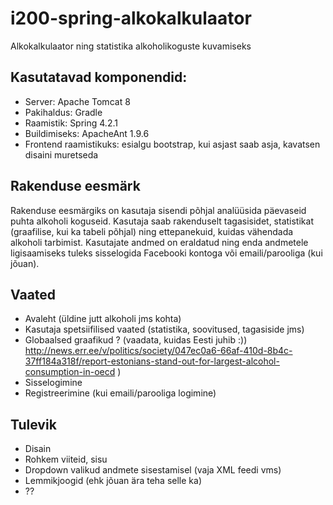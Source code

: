# i200-spring-alkokalkulaator
Alkokalkulaator ning statistika alkoholikoguste kuvamiseks

## Kasutatavad komponendid:
* Server: Apache Tomcat 8
* Pakihaldus: Gradle
* Raamistik: Spring 4.2.1
* Buildimiseks: ApacheAnt 1.9.6
* Frontend raamistikuks: esialgu bootstrap, kui asjast saab asja, kavatsen disaini muretseda

## Rakenduse eesmärk

Rakenduse eesmärgiks on kasutaja sisendi põhjal analüüsida päevaseid puhta alkoholi koguseid. Kasutaja saab rakenduselt tagasisidet, statistikat (graafilise, kui ka tabeli põhjal) ning ettepanekuid, kuidas vähendada alkoholi tarbimist.
Kasutajate andmed on eraldatud ning enda andmetele ligisaamiseks tuleks sisselogida Facebooki kontoga või emaili/parooliga (kui jõuan). 

## Vaated

* Avaleht (üldine jutt alkoholi jms kohta)
* Kasutaja spetsiifilised vaated (statistika, soovitused, tagasiside jms)
* Globaalsed graafikud ? (vaadata, kuidas Eesti juhib :)) http://news.err.ee/v/politics/society/047ec0a6-66af-410d-8b4c-37ff184a318f/report-estonians-stand-out-for-largest-alcohol-consumption-in-oecd )
* Sisselogimine
* Registreerimine (kui emaili/parooliga logimine)

## Tulevik

* Disain
* Rohkem viiteid, sisu
* Dropdown valikud andmete sisestamisel (vaja XML feedi vms)
* Lemmikjoogid (ehk jõuan ära teha selle ka)
* ??




